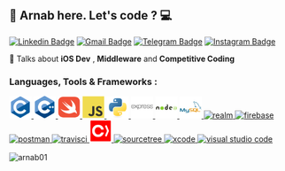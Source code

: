 ## :wave: Arnab here. Let's code ? :computer:

[![Linkedin Badge](https://img.shields.io/badge/-arnabdatta01-blue?style=flat-square&logo=Linkedin&logoColor=white&link=https://www.linkedin.com/in/arnabdatta01/)](https://www.linkedin.com/in/arnabdatta01/) [![Gmail Badge](https://img.shields.io/badge/-arnab.datta123@gmail.com-c14438?style=flat-square&logo=Gmail&logoColor=white&link=mailto:arnab.datta123@gmail.com)](mailto:arnab.datta123@gmail.com) [![Telegram Badge](https://img.shields.io/badge/-arnabdatta-254c77?style=flat-square&logo=Telegram&logoColor=white&link=https://t.me/arnabdatta)](https://t.me/arnabdatta) [![Instagram Badge](https://img.shields.io/badge/-ArnabDatta-bf4ec1?style=flat-square&logo=Instagram&logoColor=black&link=https://instagram.com/_arnab_01)](https://instagram.com/_arnab_01)


💬 Talks about **iOS Dev** , **Middleware** and **Competitive Coding** 

<h3 align="left">Languages, Tools & Frameworks :</h3>
<p align="left">
<a href="https://www.cprogramming.com/" target="_blank" rel="noreferrer"> <img src="https://raw.githubusercontent.com/devicons/devicon/master/icons/c/c-original.svg" alt="c" width="40" height="40"/> </a> 
<a href="https://www.w3schools.com/cpp/" target="_blank" rel="noreferrer"> <img src="https://raw.githubusercontent.com/devicons/devicon/master/icons/cplusplus/cplusplus-original.svg" alt="cplusplus" width="40" height="40"/> </a>  
<a href="https://developer.apple.com/swift/" target="_blank" rel="noreferrer"> <img src="https://raw.githubusercontent.com/devicons/devicon/master/icons/swift/swift-original.svg" alt="swift" width="40" height="40"/> </a>  
<a href="https://developer.mozilla.org/en-US/docs/Web/JavaScript" target="_blank" rel="noreferrer"> <img src="https://raw.githubusercontent.com/devicons/devicon/master/icons/javascript/javascript-original.svg" alt="javascript" width="40" height="40"/> </a>
<a href="https://www.python.org" target="_blank" rel="noreferrer"> <img src="https://raw.githubusercontent.com/devicons/devicon/master/icons/python/python-original.svg" alt="python" width="40" height="40"/> </a>
<a href="https://expressjs.com" target="_blank" rel="noreferrer"> <img src="https://raw.githubusercontent.com/devicons/devicon/master/icons/express/express-original-wordmark.svg" alt="express" width="40" height="40"/> </a> 
<a href="https://nodejs.org" target="_blank" rel="noreferrer"> <img src="https://raw.githubusercontent.com/devicons/devicon/master/icons/nodejs/nodejs-original-wordmark.svg" alt="nodejs" width="40" height="40"/> </a> 
<a href="https://www.mysql.com/" target="_blank" rel="noreferrer"> <img src="https://raw.githubusercontent.com/devicons/devicon/master/icons/mysql/mysql-original-wordmark.svg" alt="mysql" width="40" height="40"/> </a> 
<a href="https://realm.io/" target="_blank" rel="noreferrer"> <img src="https://raw.githubusercontent.com/bestofjs/bestofjs-webui/8665e8c267a0215f3159df28b33c365198101df5/public/logos/realm.svg" alt="realm" width="40" height="40"/> </a> 
<a href="https://firebase.google.com/" target="_blank"> <img src="https://www.vectorlogo.zone/logos/firebase/firebase-icon.svg" alt="firebase" width="40" height="40"/> </a>
<a href="https://postman.com" target="_blank" rel="noreferrer"> <img src="https://www.vectorlogo.zone/logos/getpostman/getpostman-icon.svg" alt="postman" width="40" height="40"/> </a> 
<a href="https://travis-ci.org" target="_blank" rel="noreferrer"> <img src="https://www.vectorlogo.zone/logos/travis-ci/travis-ci-icon.svg" alt="travisci" width="40" height="40"/> </a> 
<a href="https://cocoapods.org" target="_blank" rel="noreferrer"> <img src="https://raw.githubusercontent.com/CocoaPods/Design/master/assets/logo.png" alt="cocoapods" width="40" height="40"/> </a>
<a href="https://www.sourcetreeapp.com" target="_blank" rel="noreferrer"> <img src="https://cdn.worldvectorlogo.com/logos/sourcetree-1.svg" alt="sourcetree" width="40" height="40"/> </a>
<a href="https://developer.apple.com/xcode" target="_blank" rel="noreferrer"> <img src="https://developer.apple.com/assets/elements/icons/xcode-12/xcode-12-96x96_2x.png" alt="xcode" width="40" height="40"/> </a>
<a href="https://code.visualstudio.com" target="_blank" rel="noreferrer"> <img src="https://upload.wikimedia.org/wikipedia/commons/thumb/9/9a/Visual_Studio_Code_1.35_icon.svg/2048px-Visual_Studio_Code_1.35_icon.svg.png" alt="visual studio code" width="40" height="40"/> </a>
</p>


<p><img align="center" src="https://github-readme-streak-stats.herokuapp.com/?user=arnab01&theme=dark" alt="arnab01" /></p>
